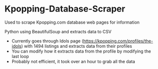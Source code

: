 # Kpopping-Database-Scraper
Used to scrape Kpopping.com database web pages for information

Python using BeautifulSoup and extracts data to CSV

* Currently goes through Idols page (https://kpopping.com/profiles/the-idols) with 1494 listings and extracts data from their profiles
* You can modify how it extracts data from the profile by modifying the last loop
* Probably not efficient, it took over an hour to grab all the data
